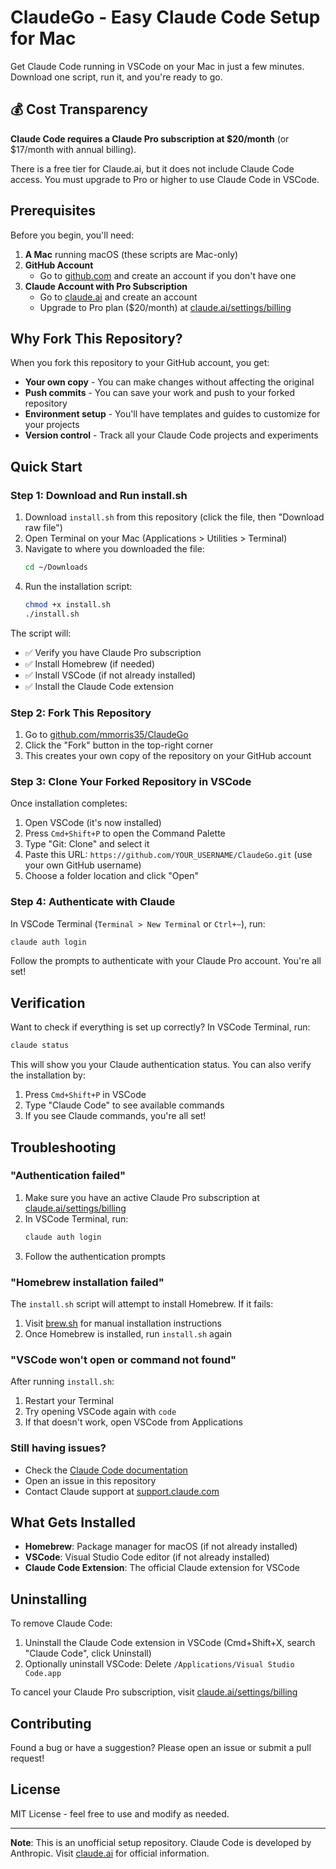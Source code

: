# ClaudeGo - Easy Claude Code Setup for Mac

Get Claude Code running in VSCode on your Mac in just a few minutes. Download one script, run it, and you're ready to go.

## 💰 Cost Transparency

**Claude Code requires a Claude Pro subscription at $20/month** (or $17/month with annual billing).

There is a free tier for Claude.ai, but it does not include Claude Code access. You must upgrade to Pro or higher to use Claude Code in VSCode.

## Prerequisites

Before you begin, you'll need:

1. **A Mac** running macOS (these scripts are Mac-only)
2. **GitHub Account**
   - Go to [github.com](https://github.com) and create an account if you don't have one
3. **Claude Account with Pro Subscription**
   - Go to [claude.ai](https://claude.ai) and create an account
   - Upgrade to Pro plan ($20/month) at [claude.ai/settings/billing](https://claude.ai/settings/billing)

## Why Fork This Repository?

When you fork this repository to your GitHub account, you get:
- **Your own copy** - You can make changes without affecting the original
- **Push commits** - You can save your work and push to your forked repository
- **Environment setup** - You'll have templates and guides to customize for your projects
- **Version control** - Track all your Claude Code projects and experiments

## Quick Start

### Step 1: Download and Run install.sh

1. Download `install.sh` from this repository (click the file, then "Download raw file")
2. Open Terminal on your Mac (Applications > Utilities > Terminal)
3. Navigate to where you downloaded the file:
   ```bash
   cd ~/Downloads
   ```
4. Run the installation script:
   ```bash
   chmod +x install.sh
   ./install.sh
   ```

The script will:
- ✅ Verify you have Claude Pro subscription
- ✅ Install Homebrew (if needed)
- ✅ Install VSCode (if not already installed)
- ✅ Install the Claude Code extension

### Step 2: Fork This Repository

1. Go to [github.com/mmorris35/ClaudeGo](https://github.com/mmorris35/ClaudeGo)
2. Click the "Fork" button in the top-right corner
3. This creates your own copy of the repository on your GitHub account

### Step 3: Clone Your Forked Repository in VSCode

Once installation completes:

1. Open VSCode (it's now installed)
2. Press `Cmd+Shift+P` to open the Command Palette
3. Type "Git: Clone" and select it
4. Paste this URL: `https://github.com/YOUR_USERNAME/ClaudeGo.git` (use your own GitHub username)
5. Choose a folder location and click "Open"

### Step 4: Authenticate with Claude

In VSCode Terminal (`Terminal > New Terminal` or `Ctrl+~`), run:

```bash
claude auth login
```

Follow the prompts to authenticate with your Claude Pro account. You're all set!

## Verification

Want to check if everything is set up correctly? In VSCode Terminal, run:

```bash
claude status
```

This will show you your Claude authentication status. You can also verify the installation by:

1. Press `Cmd+Shift+P` in VSCode
2. Type "Claude Code" to see available commands
3. If you see Claude commands, you're all set!

## Troubleshooting

### "Authentication failed"

1. Make sure you have an active Claude Pro subscription at [claude.ai/settings/billing](https://claude.ai/settings/billing)
2. In VSCode Terminal, run:
   ```bash
   claude auth login
   ```
3. Follow the authentication prompts

### "Homebrew installation failed"

The `install.sh` script will attempt to install Homebrew. If it fails:

1. Visit [brew.sh](https://brew.sh) for manual installation instructions
2. Once Homebrew is installed, run `install.sh` again

### "VSCode won't open or command not found"

After running `install.sh`:
1. Restart your Terminal
2. Try opening VSCode again with `code`
3. If that doesn't work, open VSCode from Applications

### Still having issues?

- Check the [Claude Code documentation](https://docs.claude.com/en/docs/claude-code)
- Open an issue in this repository
- Contact Claude support at [support.claude.com](https://support.claude.com)

## What Gets Installed

- **Homebrew**: Package manager for macOS (if not already installed)
- **VSCode**: Visual Studio Code editor (if not already installed)
- **Claude Code Extension**: The official Claude extension for VSCode

## Uninstalling

To remove Claude Code:

1. Uninstall the Claude Code extension in VSCode (Cmd+Shift+X, search "Claude Code", click Uninstall)
2. Optionally uninstall VSCode: Delete `/Applications/Visual Studio Code.app`

To cancel your Claude Pro subscription, visit [claude.ai/settings/billing](https://claude.ai/settings/billing)

## Contributing

Found a bug or have a suggestion? Please open an issue or submit a pull request!

## License

MIT License - feel free to use and modify as needed.

---

**Note**: This is an unofficial setup repository. Claude Code is developed by Anthropic. Visit [claude.ai](https://claude.ai) for official information.
